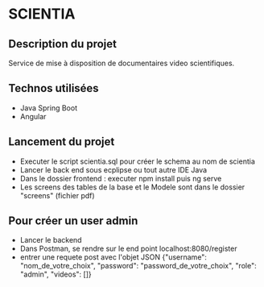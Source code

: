 # SCIENTIA

## Description du projet

Service de mise à disposition de documentaires video scientifiques.

## Technos utilisées
* Java Spring Boot
* Angular

## Lancement du projet
* Executer le script scientia.sql pour créer le schema au nom de scientia
* Lancer le back end sous ecplipse ou tout autre IDE Java
* Dans le dossier frontend : executer npm install puis ng serve
* Les screens des tables de la base et le Modele sont dans le dossier "screens" (fichier pdf)

## Pour créer un user admin
* Lancer le backend
* Dans Postman, se rendre sur le end point localhost:8080/register
* entrer une requete post avec l'objet JSON {"username": "nom_de_votre_choix", "password": "password_de_votre_choix", "role": "admin", "videos": []}

